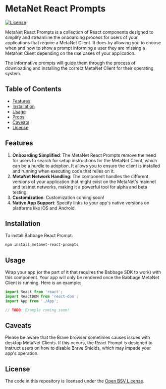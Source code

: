 MetaNet React Prompts
====================

[![License](https://img.shields.io/badge/license-Open%20BSV-brightgreen)](https://github.com/bitcoin-sv/bitcoin-sv/blob/master/LICENSE)

MetaNet React Prompts is a collection of React components designed to simplify and streamline the onboarding process for users of your applications that require a MetaNet Client. It does by allowing you to choose when and how to show a prompt informing a user they are missing a MetaNet Client depending on the use cases of your application. 

The informative prompts will guide them through the process of downloading and installing the correct MetaNet Client for their operating system.

Table of Contents
-----------------

-   [Features](#features)
-   [Installation](#installation)
-   [Usage](#usage)
-   [Props](#props)
-   [Caveats](#caveats)
-   [License](#license)

Features
--------

1.  **Onboarding Simplified**: The MetaNet React Prompts remove the need for users to search for setup instructions for the MetaNet Client, which can be a hurdle to adoption. It allows you to ensure the client is installed and running when executing code that relies on it.
2.  **MetaNet Network Handling**: The component handles the different versions of your application that might exist on the MetaNet's mainnet and testnet networks, making it a powerful tool for alpha and beta testing.
3.  **Customization**: Customization coming soon!
4.  **Native App Support**: Specify links to your app's native versions on platforms like iOS and Android.

Installation
------------

To install Babbage React Prompt:

```sh
npm install metanet-react-prompts
```

Usage
-----

Wrap your app (or the part of it that requires the Babbage SDK to work) with this component. Your app will only be rendered once the Babbage MetaNet Client is running. Here is an example:

```jsx
import React from 'react';
import ReactDOM from 'react-dom';
import App from './App';

// TODO: Example coming soon!
```

Caveats
-------

Please be aware that the Brave browser sometimes causes issues with desktop MetaNet Clients. If this occurs, the React Prompt is designed to instruct users on how to disable Brave Shields, which may impede your app's operation.

License
-------

The code in this repository is licensed under the [Open BSV License](https://github.com/bitcoin-sv/bitcoin-sv/blob/master/LICENSE).